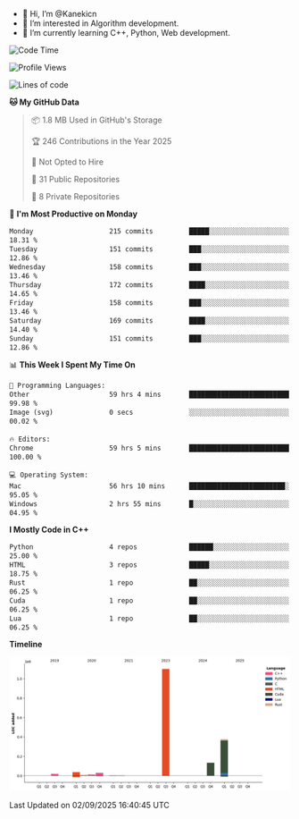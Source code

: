 - 👋 Hi, I’m @Kanekicn
- 👀 I’m interested in Algorithm development.
- 🌱 I’m currently learning C++, Python, Web development.

<!---
cotecsz/cotecsz is a ✨ special ✨ repository because its `README.md` (this file) appears on your GitHub profile.
You can click the Preview link to take a look at your changes.
--->

<!--START_SECTION:waka-->
![Code Time](http://img.shields.io/badge/Code%20Time-4%2C390%20hrs%205%20mins-blue)

![Profile Views](http://img.shields.io/badge/Profile%20Views-0-blue)

![Lines of code](https://img.shields.io/badge/From%20Hello%20World%20I%27ve%20Written-1.7%20million%20lines%20of%20code-blue)

**🐱 My GitHub Data** 

> 📦 1.8 MB Used in GitHub's Storage 
 > 
> 🏆 246 Contributions in the Year 2025
 > 
> 🚫 Not Opted to Hire
 > 
> 📜 31 Public Repositories 
 > 
> 🔑 8 Private Repositories 
 > 
📅 **I'm Most Productive on Monday** 

```text
Monday                   215 commits         █████░░░░░░░░░░░░░░░░░░░░   18.31 % 
Tuesday                  151 commits         ███░░░░░░░░░░░░░░░░░░░░░░   12.86 % 
Wednesday                158 commits         ███░░░░░░░░░░░░░░░░░░░░░░   13.46 % 
Thursday                 172 commits         ████░░░░░░░░░░░░░░░░░░░░░   14.65 % 
Friday                   158 commits         ███░░░░░░░░░░░░░░░░░░░░░░   13.46 % 
Saturday                 169 commits         ████░░░░░░░░░░░░░░░░░░░░░   14.40 % 
Sunday                   151 commits         ███░░░░░░░░░░░░░░░░░░░░░░   12.86 % 
```


📊 **This Week I Spent My Time On** 

```text
💬 Programming Languages: 
Other                    59 hrs 4 mins       █████████████████████████   99.98 % 
Image (svg)              0 secs              ░░░░░░░░░░░░░░░░░░░░░░░░░   00.02 % 

🔥 Editors: 
Chrome                   59 hrs 5 mins       █████████████████████████   100.00 % 

💻 Operating System: 
Mac                      56 hrs 10 mins      ████████████████████████░   95.05 % 
Windows                  2 hrs 55 mins       █░░░░░░░░░░░░░░░░░░░░░░░░   04.95 % 
```

**I Mostly Code in C++** 

```text
Python                   4 repos             ██████░░░░░░░░░░░░░░░░░░░   25.00 % 
HTML                     3 repos             █████░░░░░░░░░░░░░░░░░░░░   18.75 % 
Rust                     1 repo              ██░░░░░░░░░░░░░░░░░░░░░░░   06.25 % 
Cuda                     1 repo              ██░░░░░░░░░░░░░░░░░░░░░░░   06.25 % 
Lua                      1 repo              ██░░░░░░░░░░░░░░░░░░░░░░░   06.25 % 
```



**Timeline**

![Lines of Code chart](https://raw.githubusercontent.com/Kanekicn/Kanekicn/master/assets/bar_graph.png)


 Last Updated on 02/09/2025 16:40:45 UTC
<!--END_SECTION:waka-->
